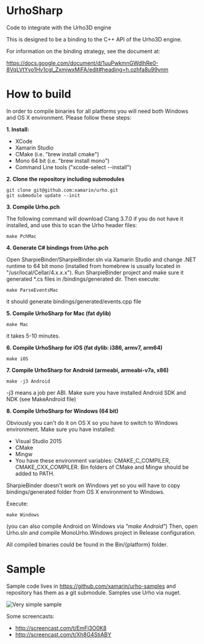 # UrhoSharp

Code to integrate with the Urho3D engine

This is designed to be a binding to the C++ API of the Urho3D engine.

For information on the binding strategy, see the document at:

https://docs.google.com/document/d/1uuPwkmnGWdlhRe0-8VqLVtYyo1Hv1cgl_ZxmjwxMiFA/edit#heading=h.ozhfa8u99ynm

# How to build

In order to compile binaries for all platforms you will need both
Windows and OS X environment.  Please follow these steps:

**1. Install:**

- XCode
- Xamarin Studio
- CMake (i.e. "brew install cmake")
- Mono 64 bit (i.e. "brew install mono")
- Command Line tools ("xcode-select --install")

**2. Clone the repository including submodules**

```
git clone git@github.com:xamarin/urho.git
git submodule update --init
```

**3. Compile Urho.pch**

The following command will download Clang 3.7.0 if you do not have it
installed, and use this to scan the Urho header files:

```
make PchMac
```

**4. Generate C# bindings from Urho.pch**

Open SharpieBinder/SharpieBinder.sln via Xamarin Studio and change
.NET runtime to 64 bit mono (installed from homebrew is usually
located in "/usr/local/Cellar/4.x.x.x"). Run SharpieBinder project and
make sure it generated *.cs files in /bindings/generated dir. Then
execute:

```
make ParseEventsMac
```

it should generate bindings/generated/events.cpp file

**5. Compile UrhoSharp for Mac (fat dylib)**
```
make Mac
```
it takes 5-10 minutes.

**6. Compile UrhoSharp for iOS (fat dylib: i386, armv7, arm64)**
```
make iOS
```

**7. Compile UrhoSharp for Android (armeabi, armeabi-v7a, x86)** 
```
make -j3 Android
```
-j3 means a job per ABI. Make sure you have installed Android SDK and NDK (see MakeAndroid file)

**8. Compile UrhoSharp for Windows (64 bit)**

Obviously you can't do it on OS X so you have to switch to Windows environment. Make sure you have installed:
- Visual Studio 2015
- CMake
- Mingw
- You have these environment variables: CMAKE_C_COMPILER,
  CMAKE_CXX_COMPILER. Bin folders of CMake and Mingw should be added
  to PATH.

SharpieBinder doesn't work on Windows yet so you will have to copy
bindings/generated folder from OS X environment to Windows.

Execute:
```
make Windows
```

(you can also compile Android on Windows via *"make Android"*)
Then, open Urho.sln and compile MonoUrho.Windows project in Release configuration.

All compiled binaries could be found in the Bin/{platform} folder.

# Sample

Sample code lives in https://github.com/xamarin/urho-samples and
repository has them as a git submodule. Samples use Urho via nuget.

![Very simple sample](https://hsto.org/files/ec1/1c8/d0c/ec11c8d0c4494048bc614e3166df4f3b.png)

Some screencasts:

* http://screencast.com/t/EmFj3O0K8 
* http://screencast.com/t/Xh8G4StiABY
